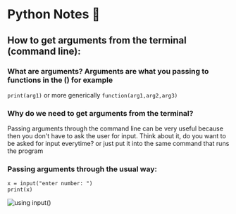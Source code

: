 # Python Notes 🌁

## How to get arguments from the terminal (command line):

### What are arguments? Arguments are what you passing to functions in the () for example
`print(arg1)`
or more generically
`function(arg1,arg2,arg3)`

### Why do we need to get arguments from the terminal?
  Passing arguments through the command line can be very useful because
  then you don't have to ask the user for input.
  Think about it, do you want to be asked for input everytime? or just put it into the same command that runs the program
  
### Passing arguments through the usual way: 
```
x = input("enter number: ")
print(x)
```

![using input()](https://i.imgur.com/VHa4Ujo.png)

